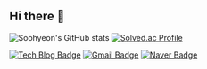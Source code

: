 ## Hi there 👋

![Soohyeon's GitHub stats](https://github-readme-stats.vercel.app/api?username=hongjeZZ&show_icons=true&theme=radical)
[![Solved.ac Profile](http://mazassumnida.wtf/api/v2/generate_badge?boj=anhongje98)](https://solved.ac/anhongje98/)

[![Tech Blog Badge](http://img.shields.io/badge/-Tech%20blog-black?style=flat-square&logo=github&link=https://tenaciously.tistory.com/)](https://tenaciously.tistory.com/)
[![Gmail Badge](https://img.shields.io/badge/Gmail-d14836?style=flat-square&logo=Gmail&logoColor=white&link=mailto:ajyong316@gmail.com)](mailto:ajyong316@gmail.com)
[![Naver Badge](https://img.shields.io/badge/Naver-03C75A?style=flat-square&logo=Naver&logoColor=white&link=mailto:anhongje98@naver.com)](mailto:anhongje98@naver.com)
